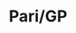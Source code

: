 ---
layout: toctree
title: Pari/GP
permalink: /blog/coding/parigp/
parent: /blog/coding/


enumerategrandchild: true

---